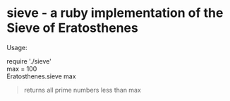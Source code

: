 # sieve - a ruby implementation of the Sieve of Eratosthenes

Usage:

require './sieve'<br>
max = 100<br>
Eratosthenes.sieve max

> returns all prime numbers less than max
